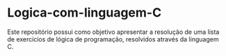 # Logica-com-linguagem-C
Este repositório possui como objetivo apresentar a resolução de uma lista de exercícios de lógica de programação, resolvidos através da linguagem C.

